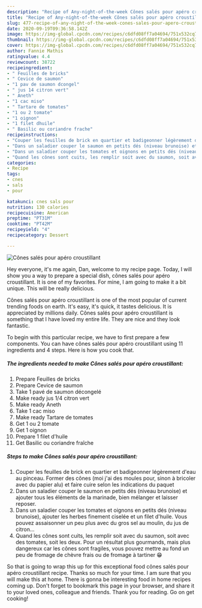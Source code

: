 ```yaml
---
description: "Recipe of Any-night-of-the-week Cônes salés pour apéro croustillant"
title: "Recipe of Any-night-of-the-week Cônes salés pour apéro croustillant"
slug: 477-recipe-of-any-night-of-the-week-cones-sales-pour-apero-croustillant
date: 2020-09-19T09:36:58.142Z
image: https://img-global.cpcdn.com/recipes/c6dfd08ff7a04694/751x532cq70/cones-sales-pour-apero-croustillant-photo-principale-de-la-recette.jpg
thumbnail: https://img-global.cpcdn.com/recipes/c6dfd08ff7a04694/751x532cq70/cones-sales-pour-apero-croustillant-photo-principale-de-la-recette.jpg
cover: https://img-global.cpcdn.com/recipes/c6dfd08ff7a04694/751x532cq70/cones-sales-pour-apero-croustillant-photo-principale-de-la-recette.jpg
author: Fannie Mathis
ratingvalue: 4.4
reviewcount: 38722
recipeingredient:
- " Feuilles de bricks"
- " Cevice de saumon"
- "1 pav de saumon dcongel"
- " jus 14 citron vert"
- " Aneth"
- "1 cac miso"
- " Tartare de tomates"
- "1 ou 2 tomate"
- "1 oignon"
- "1 filet dhuile"
- " Basilic ou coriandre frache"
recipeinstructions:
- "Couper les feuilles de brick en quartier et badigeonner légèrement d&#39;eau au pinceau. Former des cônes (moi j&#39;ai des moules pour, sinon à bricoler avec du papier alu) et faire cuire selon les indications du paquet"
- "Dans un saladier couper le saumon en petits dés (niveau brunoise) et ajouter tous les éléments de la marinade, bien mélanger et laisser reposer."
- "Dans un saladier couper les tomates et oignons en petits dés (niveau brunoise), ajouter les herbes finement ciselée et un filet d&#39;huile. Vous pouvez assaisonner un peu plus avec du gros sel au moulin, du jus de citron..."
- "Quand les cônes sont cuits, les remplir soit avec du saumon, soit avec des tomates, soit les deux. Pour un résultat plus gourmands, mais plus dangereux car les cônes sont fragiles, vous pouvez mettre au fond un peu de fromage de chèvre frais ou de fromage à tartiner 😁"
categories:
- Recipe
tags:
- cnes
- sals
- pour

katakunci: cnes sals pour 
nutrition: 130 calories
recipecuisine: American
preptime: "PT31M"
cooktime: "PT42M"
recipeyield: "4"
recipecategory: Dessert

---
```



![Cônes salés pour apéro croustillant](https://img-global.cpcdn.com/recipes/c6dfd08ff7a04694/751x532cq70/cones-sales-pour-apero-croustillant-photo-principale-de-la-recette.jpg)

Hey everyone, it's me again, Dan, welcome to my recipe page. Today, I will show you a way to prepare a special dish, cônes salés pour apéro croustillant. It is one of my favorites. For mine, I am going to make it a bit unique. This will be really delicious.

Cônes salés pour apéro croustillant is one of the most popular of current trending foods on earth. It's easy, it's quick, it tastes delicious. It is appreciated by millions daily. Cônes salés pour apéro croustillant is something that I have loved my entire life. They are nice and they look fantastic.




To begin with this particular recipe, we have to first prepare a few components. You can have cônes salés pour apéro croustillant using 11 ingredients and 4 steps. Here is how you cook that.

<!--inarticleads1-->

##### The ingredients needed to make Cônes salés pour apéro croustillant:

1. Prepare  Feuilles de bricks
1. Prepare  Cevice de saumon
1. Take 1 pavé de saumon décongelé
1. Make ready  jus 1/4 citron vert
1. Make ready  Aneth
1. Take 1 cac miso
1. Make ready  Tartare de tomates
1. Get 1 ou 2 tomate
1. Get 1 oignon
1. Prepare 1 filet d&#39;huile
1. Get  Basilic ou coriandre fraîche




<!--inarticleads2-->

##### Steps to make Cônes salés pour apéro croustillant:

1. Couper les feuilles de brick en quartier et badigeonner légèrement d&#39;eau au pinceau. Former des cônes (moi j&#39;ai des moules pour, sinon à bricoler avec du papier alu) et faire cuire selon les indications du paquet
1. Dans un saladier couper le saumon en petits dés (niveau brunoise) et ajouter tous les éléments de la marinade, bien mélanger et laisser reposer.
1. Dans un saladier couper les tomates et oignons en petits dés (niveau brunoise), ajouter les herbes finement ciselée et un filet d&#39;huile. Vous pouvez assaisonner un peu plus avec du gros sel au moulin, du jus de citron...
1. Quand les cônes sont cuits, les remplir soit avec du saumon, soit avec des tomates, soit les deux. Pour un résultat plus gourmands, mais plus dangereux car les cônes sont fragiles, vous pouvez mettre au fond un peu de fromage de chèvre frais ou de fromage à tartiner 😁




So that is going to wrap this up for this exceptional food cônes salés pour apéro croustillant recipe. Thanks so much for your time. I am sure that you will make this at home. There is gonna be interesting food in home recipes coming up. Don't forget to bookmark this page in your browser, and share it to your loved ones, colleague and friends. Thank you for reading. Go on get cooking!
